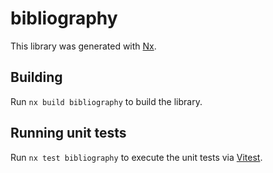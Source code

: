 # bibliography

This library was generated with [Nx](https://nx.dev).

## Building

Run `nx build bibliography` to build the library.

## Running unit tests

Run `nx test bibliography` to execute the unit tests via [Vitest](https://vitest.dev/).
